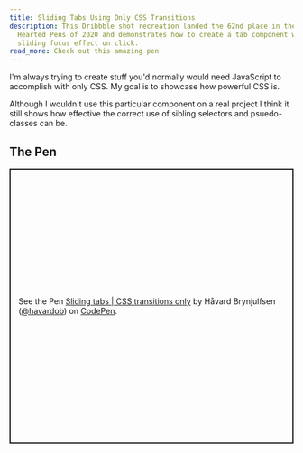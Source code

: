 ```yaml
---
title: Sliding Tabs Using Only CSS Transitions
description: This Dribbble shot recreation landed the 62nd place in the Most
  Hearted Pens of 2020 and demonstrates how to create a tab component with a
  sliding focus effect on click.
read_more: Check out this amazing pen
---
```


I'm always trying to create stuff you'd normally would need JavaScript to accomplish with only CSS. My goal is to showcase how powerful CSS is. 

Although I wouldn't use this particular component on a real project I think it still shows how effective the correct use of sibling selectors and psuedo-classes can be. 

## The Pen

<p class="codepen" data-height="488" data-theme-id="dark" data-default-tab="result" data-user="havardob" data-slug-hash="ExVaELV" style="height: 488px; box-sizing: border-box; display: flex; align-items: center; justify-content: center; border: 2px solid; margin: 1em 0; padding: 1em;" data-pen-title="Sliding tabs | CSS transitions only">
  <span>See the Pen <a href="https://codepen.io/havardob/pen/ExVaELV">
  Sliding tabs | CSS transitions only</a> by Håvard Brynjulfsen (<a href="https://codepen.io/havardob">@havardob</a>)
  on <a href="https://codepen.io">CodePen</a>.</span>
</p>
<script async src="https://cpwebassets.codepen.io/assets/embed/ei.js"></script>